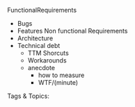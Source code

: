  FunctionalRequirements
  - Bugs
  - Features
 Non functional Requirements
  - Architecture
  - Technical debt
    - TTM Shorcuts
    - Workarounds
    - anecdote
      - how to measure
      - WTF/(minute)

   Tags & Topics:
   